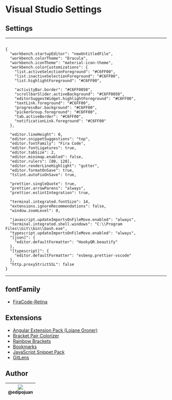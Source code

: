 # Visual Studio Settings

## Settings

---

```

{
  "workbench.startupEditor": "newUntitledFile",
  "workbench.colorTheme": "Dracula",
  "workbench.iconTheme": "material-icon-theme",
  "workbench.colorCustomizations": {
    "list.activeSelectionForeground": "#C6FF00",
    "list.inactiveSelectionForeground": "#C6FF00",
    "list.highlightForeground": "#C6FF00",

    "activityBar.border": "#C6FF0050",
    "scrollbarSlider.activeBackground": "#C6FF0050",
    "editorSuggestWidget.highlightForeground": "#C6FF00",
    "textLink.foreground": "#C6FF00",
    "progressBar.background": "#C6FF00",
    "pickerGroup.foreground": "#C6FF00",
    "tab.activeBorder": "#C6FF00",
    "notificationLink.foreground": "#C6FF00"
  },

  "editor.lineHeight": 0,
  "editor.snippetSuggestions": "top",
  "editor.fontFamily": "Fira Code",
  "editor.fontLigatures": true,
  "editor.tabSize": 2,
  "editor.minimap.enabled": false,
  "editor.rulers": [80, 120],
  "editor.renderLineHighlight": "gutter",
  "editor.formatOnSave": true,
  "tslint.autoFixOnSave": true,

  "prettier.singleQuote": true,
  "prettier.arrowParens": "always",
  "prettier.eslintIntegration": true,

  "terminal.integrated.fontSize": 14,
  "extensions.ignoreRecommendations": false,
  "window.zoomLevel": 0,

  "javascript.updateImportsOnFileMove.enabled": "always",
  "terminal.integrated.shell.windows": "C:\\Program Files\\Git\\bin\\bash.exe",
  "typescript.updateImportsOnFileMove.enabled": "always",
  "[json]": {
    "editor.defaultFormatter": "HookyQR.beautify"
  },
  "[typescript]": {
    "editor.defaultFormatter": "esbenp.prettier-vscode"
  },
  "http.proxyStrictSSL": false
}

```

---

## fontFamily

- [FiraCode-Retina](https://github.com/tonsky/FiraCode)

## Extensions

- [Angular Extension Pack (Loiane Groner)](https://marketplace.visualstudio.com/items?itemName=loiane.angular-extension-pack)
- [Bracket Pair Colorizer](https://marketplace.visualstudio.com/items?itemName=CoenraadS.bracket-pair-colorizer)
- [Rainbow Brackets](https://marketplace.visualstudio.com/items?itemName=2gua.rainbow-brackets)
- [Bookmarks](https://marketplace.visualstudio.com/items?itemName=alefragnani.Bookmarks)
- [JavaScript Snippet Pack](https://marketplace.visualstudio.com/items?itemName=akamud.vscode-javascript-snippet-pack)
- [GitLens](https://marketplace.visualstudio.com/items?itemName=eamodio.gitlens)

## Author

| [<img src="https://avatars1.githubusercontent.com/u/9813896?v=4&s=115"><br><sub>@edipojuan</sub>](https://github.com/edipojuan) |
| :---: |

